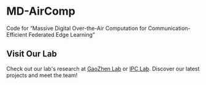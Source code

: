 # MD-AirComp
Code for “Massive Digital Over-the-Air Computation for Communication-Efficient Federated Edge Learning”



## Visit Our Lab
Check out our lab's research at [GaoZhen Lab](https://gaozhen16.github.io/) or [IPC Lab](https://www.imperial.ac.uk/information-processing-and-communications-lab/publications/). Discover our latest projects and meet the team!
